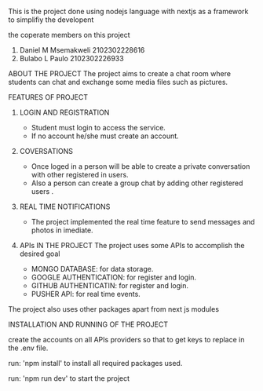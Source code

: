 This is the project done using nodejs language with nextjs as a framework to simplifiy the developent

the coperate members on this project
1. Daniel M Msemakweli 2102302228616
2. Bulabo L Paulo 2102302226933

ABOUT THE PROJECT
The project aims to create a chat room where students can chat and exchange some media files such as pictures.

FEATURES OF PROJECT
1. LOGIN AND REGISTRATION
   - Student must login to access the service.
   - If no account he/she must create an account.

2. COVERSATIONS
   - Once loged in a person will be able to create a private conversation with other registered in users.
   - Also a person can create a group chat by adding other registered users .

3. REAL TIME NOTIFICATIONS
   - The project implemented the real time feature to send messages and photos in imediate. 

4. APIs IN THE PROJECT 
The project uses some APIs to accomplish the desired goal 
   - MONGO DATABASE: for data storage.
   - GOOGLE AUTHENTICATION: for register and login.
   - GITHUB AUTHENTICATIN: for register and login.
   - PUSHER API: for real time events.

The project also uses other packages apart from next js modules

INSTALLATION AND RUNNING OF THE PROJECT

create the accounts on all APIs providers so that to get keys to replace in the .env file.

run: 'npm install' to install all required packages used.

run: 'npm run dev' to start the project


